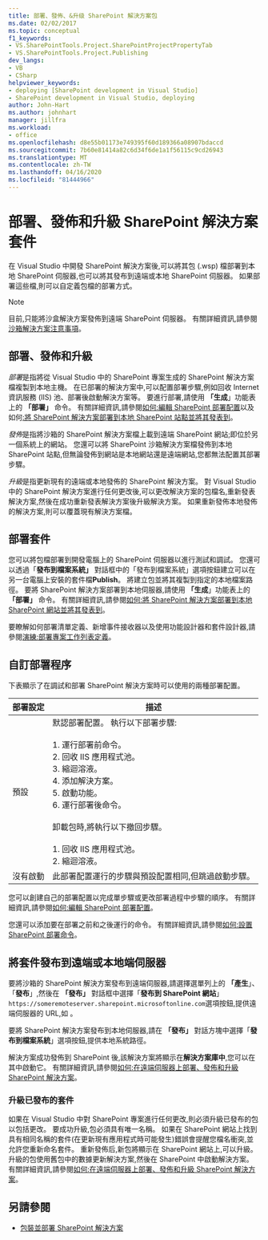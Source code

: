 ```yaml
---
title: 部署、發佈、&升级 SharePoint 解決方案包
ms.date: 02/02/2017
ms.topic: conceptual
f1_keywords:
- VS.SharePointTools.Project.SharePointProjectPropertyTab
- VS.SharePointTools.Project.Publishing
dev_langs:
- VB
- CSharp
helpviewer_keywords:
- deploying [SharePoint development in Visual Studio]
- SharePoint development in Visual Studio, deploying
author: John-Hart
ms.author: johnhart
manager: jillfra
ms.workload:
- office
ms.openlocfilehash: d8e55b01173e749395f60d189366a08907bdaccd
ms.sourcegitcommit: 7b60e81414a82c6d34f6de1a1f56115c9cd26943
ms.translationtype: MT
ms.contentlocale: zh-TW
ms.lasthandoff: 04/16/2020
ms.locfileid: "81444966"
---
```

# <a name="deploy-publish-and-upgrade-sharepoint-solution-packages"></a>部署、發佈和升級 SharePoint 解決方案套件
  在 Visual Studio 中開發 SharePoint 解決方案後,可以將其包 (.wsp) 檔部署到本地 SharePoint 伺服器,也可以將其發布到遠端或本地 SharePoint 伺服器。 如果部署這些檔,則可以自定義包檔的部署方式。

> [!NOTE]
> 目前,只能將沙盒解決方案發佈到遠端 SharePoint 伺服器。 有關詳細資訊,請參閱[沙箱解決方案注意事項](../sharepoint/sandboxed-solution-considerations.md)。

## <a name="deploy-publish-and-upgrade"></a>部署、發佈和升級
 *部署*是指將從 Visual Studio 中的 SharePoint 專案生成的 SharePoint 解決方案檔複製到本地主機。 在已部署的解決方案中,可以配置部署步驟,例如回收 Internet 資訊服務 (IIS) 池、部署後啟動解決方案等。 要進行部署,請使用 **「生成**」功能表上的 **「部署」** 命令。 有關詳細資訊,請參閱[如何:編輯 SharePoint 部署配置](../sharepoint/how-to-edit-a-sharepoint-deployment-configuration.md)以及如何[:將 SharePoint 解決方案部署到本地 SharePoint 站點並將其發表到](../sharepoint/how-to-deploy-and-publish-a-sharepoint-solution-to-a-local-sharepoint-site.md)。

 *發佈*是指將沙箱的 SharePoint 解決方案檔上載到遠端 SharePoint 網站;即位於另一個系統上的網站。 您還可以將 SharePoint 沙箱解決方案檔發佈到本地 SharePoint 站點,但無論發佈到網站是本地網站還是遠端網站,您都無法配置其部署步驟。

 *升級*是指更新現有的遠端或本地發佈的 SharePoint 解決方案。 對 Visual Studio 中的 SharePoint 解決方案進行任何更改後,可以更改解決方案的包檔名,重新發表解決方案,然後在成功重新發表解決方案後升級解決方案。 如果重新發佈本地發佈的解決方案,則可以覆蓋現有解決方案檔。

## <a name="deploy-packages"></a>部署套件
 您可以將包檔部署到開發電腦上的 SharePoint 伺服器以進行測試和調試。 您還可以透過「**發布到檔案系統」** 對話框中的「發布到檔案系統」選項按鈕建立可以在另一台電腦上安裝的套件檔**Publish**。 將建立包並將其複製到指定的本地檔案路徑。 要將 SharePoint 解決方案部署到本地伺服器,請使用 **「生成**」功能表上的 **「部署」** 命令。 有關詳細資訊,請參閱[如何:將 SharePoint 解決方案部署到本地 SharePoint 網站並將其發表到](../sharepoint/how-to-deploy-and-publish-a-sharepoint-solution-to-a-local-sharepoint-site.md)。

 要瞭解如何部署清單定義、新增事件接收器以及使用功能設計器和套件設計器,請參閱[演練:部署專案工作列表定義](../sharepoint/walkthrough-deploying-a-project-task-list-definition.md)。

## <a name="customize-the-deployment-process"></a>自訂部署程序
 下表顯示了在調試和部署 SharePoint 解決方案時可以使用的兩種部署配置。

|部署設定|描述|
|------------------------------|-----------------|
|預設|默認部署配置。 執行以下部署步驟:<br /><br /> 1. 運行部署前命令。<br />2. 回收 IIS 應用程式池。<br />3. 縮迴溶液。<br />4. 添加解決方案。<br />5. 啟動功能。<br />6. 運行部署後命令。<br /><br /> 卸載包時,將執行以下撤回步驟。<br /><br /> 1. 回收 IIS 應用程式池。<br />2. 縮迴溶液。|
|沒有啟動|此部署配置運行的步驟與預設配置相同,但跳過啟動步驟。|

 您可以創建自己的部署配置以完成單步驟或更改部署過程中步驟的順序。 有關詳細資訊,請參閱[如何:編輯 SharePoint 部署配置](../sharepoint/how-to-edit-a-sharepoint-deployment-configuration.md)。

 您還可以添加要在部署之前和之後運行的命令。 有關詳細資訊,請參閱[如何:設置 SharePoint 部署命令](../sharepoint/how-to-set-sharepoint-deployment-commands.md)。

## <a name="publish-packages-to-a-remote-or-local-server"></a>將套件發布到遠端或本地端伺服器
 要將沙箱的 SharePoint 解決方案發布到遠端伺服器,請選擇選單列上的 **「產生**」、「**發布**」,然後在 **「發布」** 對話框中選擇「**發布到 SharePoint 網站**」`https://someremoteserver.sharepoint.microsoftonline.com`選項按鈕,提供遠端伺服器的 URL,如 。

 要將 SharePoint 解決方案發布到本地伺服器,請在 **「發布」** 對話方塊中選擇「**發布到檔案系統**」選項按鈕,提供本地系統路徑。

 解決方案成功發佈到 SharePoint 後,該解決方案將顯示在**解決方案庫中**,您可以在其中啟動它。 有關詳細資訊,請參閱[如何:在遠端伺服器上部署、發佈和升級 SharePoint 解決方案](../sharepoint/how-to-deploy-publish-and-upgrade-sharepoint-solutions-on-a-remote-server.md)。

### <a name="upgrade-published-packages"></a>升級已發布的套件
 如果在 Visual Studio 中對 SharePoint 專案進行任何更改,則必須升級已發布的包以包括更改。 要成功升級,包必須具有唯一名稱。 如果在 SharePoint 網站上找到具有相同名稱的套件(在更新現有應用程式時可能發生)錯誤會提醒您檔名衝突,並允許您重新命名套件。 重新發佈后,新包將顯示在 SharePoint 網站上,可以升級。 升級的包使用舊包中的數據更新解決方案,然後在 SharePoint 中啟動解決方案。 有關詳細資訊,請參閱[如何:在遠端伺服器上部署、發佈和升級 SharePoint 解決方案](../sharepoint/how-to-deploy-publish-and-upgrade-sharepoint-solutions-on-a-remote-server.md)。

## <a name="see-also"></a>另請參閱
- [包裝並部署 SharePoint 解決方案](../sharepoint/packaging-and-deploying-sharepoint-solutions.md)
